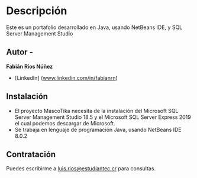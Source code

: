 # Descripción

Este es un portafolio desarrollado en Java, usando NetBeans IDE, y SQL Server Management Studio

## Autor -
**Fabián Ríos Núñez**

* [LinkedIn] (www.linkedin.com/in/fabianrn)

## Instalación
* El proyecto MascoTika necesita de la instalación del Microsoft SQL Server Management Studio 18.5 y el Microsoft SQL Server Express 2019 el cual podemos descargar de Microsoft.
* Se trabaja en lenguaje de programación Java, usando NetBeans IDE 8.0.2

## Contratación
Puedes escribirme a luis.rios@estudiantec.cr para consultas.

